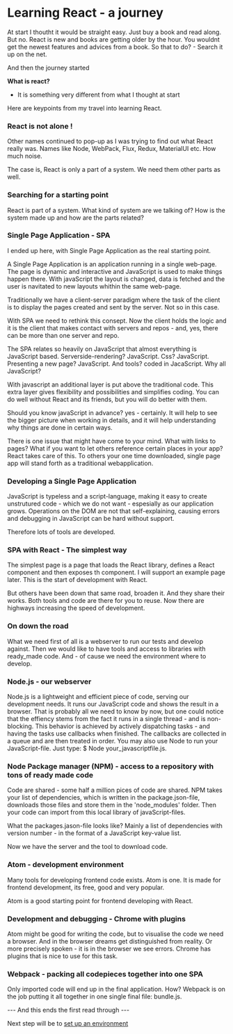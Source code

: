 # Learning React - a journey

At start I thoutht it would be straight easy. Just buy a book and read along. But no.
React is new and books are getting older by the hour. You wouldnt get the newest features and advices from a book.
So that to do? - Search it up on the net.

And then the journey started

**What is react?**
  - It is something very different from what I thought at start</div> 

<p/>
  Here are keypoints from my travel into learning React.

<h3>React is not alone !</h3>
Other names continued to pop-up as I was trying to find out what React really was. 
Names like Node, WebPack, Flux, Redux, MaterialUI etc. 
How much noise.
<p/>    
The case is, React is only a part of a system. We need them other parts as well. 

<h3>Searching for a starting point</h3>
React is part of a system. What kind of system are we talking of? How is the system made up and how are the parts related? 

<h3>Single Page Application - SPA</h3>
I ended up here, with Single Page Application as the real starting point. 
<p/>
A Single Page Application is an application running in a single web-page. The page is dynamic and interactive 
and JavaScript is used to make things happen there. With javaScript the layout is changed, data is fetched and 
the user is navitated to new layouts whithin the same web-page.
<p/>
Traditionally we have a client-server paradigm where the task of the client is to display the pages created and
sent by the server. Not so in this case.
<p/>
With SPA we need to rethink this consept. Now the client holds the logic and it is the client that makes contact 
with servers and repos - and, yes, there can be more than one server and repo.
<p/>
The SPA relates so heavily on JavaScript that almost everything is JavaScript based. Serverside-rendering? JavaScript.
Css? JavaScript. Presenting a new page? JavaScript. And tools? coded in JacaScript. Why all JavaScript? 
<p/>
With javascript an additional layer is put above the traditional code. This extra layer gives flexibility and 
possibilities and simplifies coding. You can do well without React and its friends, but you will do better with them.
<p/>
Should you know javaScript in advance? yes - certainly. It will help to see the bigger picture when working in details, 
and it will help understanding why things are done in certain ways. 
<p/>
There is one issue that might have come to your mind. What with links to pages? What if you want to let others reference 
certain places in your app? React takes care of this. To others your one time downloaded, single page app will 
stand forth as a traditional webapplication.

<h3>Developing a Single Page Application</h3>
JavaScript is typeless and a script-language, making it easy to create unstrutured code - which we do not want -
espesially as our application grows. Operations on the DOM are not that self-explaining, causing errors and debugging 
in JavaScript can be hard without support. 
<p/>
Therefore lots of tools are developed.

<h3>SPA with React - The simplest way</h3>
The simplest page is a page that loads the React library, defines a React component and then exposes th component. 
I will support an example page later.
This is the start of development with React. 

But others have been down that same road, broaden it. And they share their works. Both tools and code are there 
for you to reuse. Now there are highways increasing the speed of development. 

<h3>On down the road</h3>
What we need first of all is a webserver to run our tests and develop against. Then we would like to have tools 
and access to libraries with ready_made code. And - of cause we need the environment where to develop.

<h3>Node.js - our webserver </h3>
Node.js is a lightweight and efficient piece of code, serving our development needs. It runs our JavaScript code and 
shows the result in a browser. That is probably all we need to know by now, but one could notice that the effiency 
stems from the fact it runs in a single thread - and is non-blocking. This behavior is achieved by actively 
dispatching tasks - and having the tasks use callbacks when finished. The callbacks are collected in a queue and are 
then treated in order. You may also use Node to run your JavaScript-file. Just type: $ Node your_javascriptfile.js.

<h3>Node Package manager (NPM) - access to a repository with tons of ready made code</h3>
Code are shared - some half a million pices of code are shared. NPM takes your list of dependencies, which is written 
in the package.json-file, downloads those files and store them in the 'node_modules' folder. 
Then your code can import from this local library of javaScript-files.
<p/>
What the packages.jason-file looks like? Mainly a list of dependencies with version number - in the format of a JavaScript
key-value list. 
<p/>
Now we have the server and the tool to download code. 

<h3>Atom - development environment</h3>
Many tools for developing frontend code exists. Atom is one. It is made for frontend development, its free, 
good and very popular. 
<p/>
Atom is a good starting point for frontend developing with React.

<h3>Development and debugging - Chrome with plugins</h3>
Atom might be good for writing the code, but to visualise the code we need a browser. And in the browser dreams get 
distinguished from reality. Or more precisely spoken - it is in the browser we see errors. Chrome has plugins that is
nice to use for this task.

<h3>Webpack - packing all codepieces together into one SPA</h3>
Only imported code will end up in the final application. How? Webpack is on the job putting it all together in one single 
final file: bundle.js.

<p/> 
--- And this ends the first read through ---
<p/> 
Next step will be to <a href="https://warild.github.io/P2_setup.html"> set up an environment </a>

